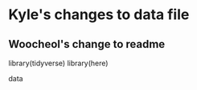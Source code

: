 # Kyle's changes to data file

## Woocheol's change to readme
library(tidyverse)
library(here)

data
